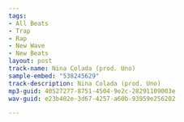 ```yaml
---
tags:
- All Beats
- Trap
- Rap
- New Wave
- New Beats
layout: post
track-name: Nina Colada (prod. Uno)
sample-embed: "538245629"
track-description: Nina Colada (prod. Uno)
mp3-guid: 40527277-8751-4504-9e2c-28291109003e
wav-guid: e23b402e-3d67-4257-a60b-93959e256202

---
```

